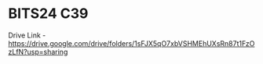 # BITS24 C39

Drive Link - https://drive.google.com/drive/folders/1sFJX5qO7xbVSHMEhUXsRn87t1FzOzLfN?usp=sharing
